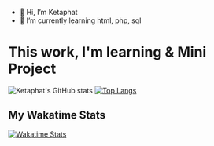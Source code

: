 - 👋 Hi, I’m Ketaphat
- 🌱 I’m currently learning html, php, sql

# This work, I'm learning & Mini Project

![Ketaphat's GitHub stats](https://github-readme-stats.vercel.app/api?username=keta410&theme=dark&show_icons=true)
[![Top Langs](https://github-readme-stats.vercel.app/api/top-langs/?username=keta410&layout=compact)](https://github.com/keta410/github-readme-stats)

## My Wakatime Stats
[![Wakatime Stats](https://github.com/keta410/keta410/workflows/Update%20Wakatime%20Stats/badge.svg)](https://github.com/keta410/keta410/actions)

<!--START_SECTION:waka-->
<!--END_SECTION:waka-->